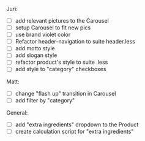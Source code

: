 Juri:
- [ ] add relevant pictures to the Carousel
- [ ] setup Carousel to fit new pics
- [ ] use brand violet color
- [ ] Refactor header-navigation to suite header.less
- [ ] add motto style
- [ ] add slogan style
- [ ] refactor product's style to suite .less
- [ ] add style to "category" checkboxes

Matt:
- [ ] change "flash up" transition in Carousel
- [ ] add filter by "category"

General:
- [ ] add "extra ingredients" dropdown to the Product
- [ ] create calculation script for "extra ingredients"
